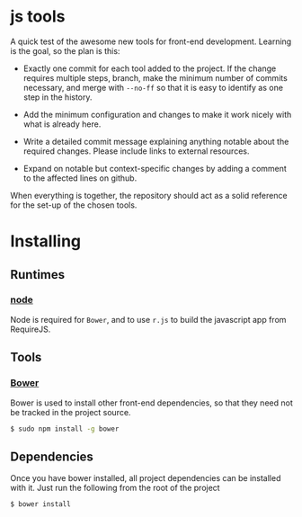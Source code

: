 js tools
========

A quick test of the awesome new tools for front-end development. Learning is the goal, so the plan is this:

 * Exactly one commit for each tool added to the project. If the change requires multiple steps, branch, make the minimum number of commits necessary, and merge with `--no-ff` so that it is easy to identify as one step in the history.

 * Add the minimum configuration and changes to make it work nicely with what is already here.

 * Write a detailed commit message explaining anything notable about the required changes. Please include links to external resources.

 * Expand on notable but context-specific changes by adding a comment to the affected lines on github.


When everything is together, the repository should act as a solid reference for the set-up of the chosen tools.


Installing
==========


Runtimes
--------

### [node](http://nodejs.org/)

Node is required for `Bower`, and to use `r.js` to build the javascript app from RequireJS.


Tools
-----

### [Bower](http://bower.io)

Bower is used to install other front-end dependencies, so that they need not be tracked in the project source.

```bash
$ sudo npm install -g bower
```


Dependencies
------------

Once you have bower installed, all project dependencies can be installed with it. Just run the following from the root of the project

```bash
$ bower install
```
